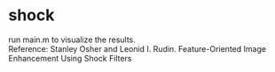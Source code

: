 # shock
run main.m to visualize the results.  
Reference: Stanley Osher and Leonid I. Rudin.  Feature-Oriented Image Enhancement Using Shock Filters
